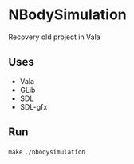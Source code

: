 # NBodySimulation
Recovery old project in Vala

## Uses
- Vala
- GLib
- SDL
- SDL-gfx

## Run
`make`
`./nbodysimulation`
